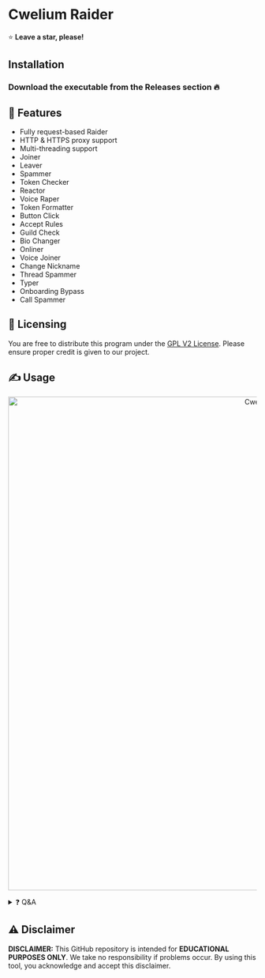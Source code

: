 # Cwelium Raider

⭐ **Leave a star, please!**

## Installation
### Download the executable from the Releases section 🔥

## 👾 Features

- Fully request-based Raider
- HTTP & HTTPS proxy support
- Multi-threading support
- Joiner
- Leaver
- Spammer
- Token Checker
- Reactor
- Voice Raper
- Token Formatter
- Button Click
- Accept Rules
- Guild Check
- Bio Changer
- Onliner
- Voice Joiner
- Change Nickname
- Thread Spammer
- Typer
- Onboarding Bypass
- Call Spammer

## 📝 Licensing
You are free to distribute this program under the [GPL V2 License](https://www.gnu.org/licenses/old-licenses/gpl-2.0.txt). Please ensure proper credit is given to our project.

## ✍️ Usage
<p align="center">
  <img src="https://cdn.discordapp.com/attachments/1207742370200821790/1218146903657812089/0wwu5RH.png?ex=665eef35&is=665d9db5&hm=ad3c5fb711ab3e798be3e5a14fb1c6bc2c14a3e332c9dbacac7394b7c7e0662c&" alt="Cwelium" width="1000">
</p>

<details>
<summary>❓ Q&A</summary>

- **Which version of the Discord API does Cwelium Raider use?**
  - Cwelium Raider utilizes Discord API version 9 (v9).

- **Is this the official repository?**
  - Yes, it is.

- **Where is the source code?**
  - This tool was originally open source but is now closed source. It may be open source again in the future.

</details>

## ⚠️ Disclaimer
**DISCLAIMER:** This GitHub repository is intended for **EDUCATIONAL PURPOSES ONLY**. We take no responsibility if problems occur. By using this tool, you acknowledge and accept this disclaimer.
